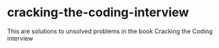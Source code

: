 # cracking-the-coding-interview
This are solutions to unsolved problems in the book Cracking the Coding interview
